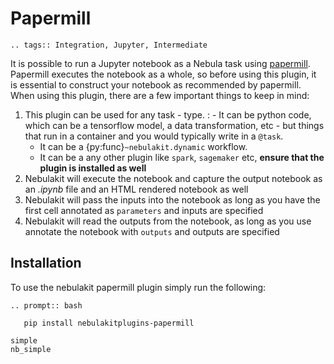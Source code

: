 # Papermill

```{eval-rst}
.. tags:: Integration, Jupyter, Intermediate
```

It is possible to run a Jupyter notebook as a Nebula task using [papermill](https://github.com/nteract/papermill).
Papermill executes the notebook as a whole, so before using this plugin, it is essential to construct your notebook as
recommended by papermill. When using this plugin, there are a few important things to keep in mind:

1. This plugin can be used for any task - type.
   : - It can be python code, which can be a tensorflow model, a data transformation, etc - but things that run in a container
       and you would typically write in a `@task`.
     - It can be a {py:func}`~nebulakit.dynamic` workflow.
     - It can be a any other plugin like `spark`, `sagemaker` etc, **ensure that the plugin is installed as well**
2. Nebulakit will execute the notebook and capture the output notebook as an *.ipynb* file and an HTML rendered notebook as well
3. Nebulakit will pass the inputs into the notebook as long as you have the first cell annotated as `parameters` and inputs are specified
4. Nebulakit will read the outputs from the notebook, as long as you use annotate the notebook with `outputs` and outputs are specified

## Installation

To use the nebulakit papermill plugin simply run the following:

```{eval-rst}
.. prompt:: bash

   pip install nebulakitplugins-papermill
```

```{auto-examples-toc}
simple
nb_simple
```
